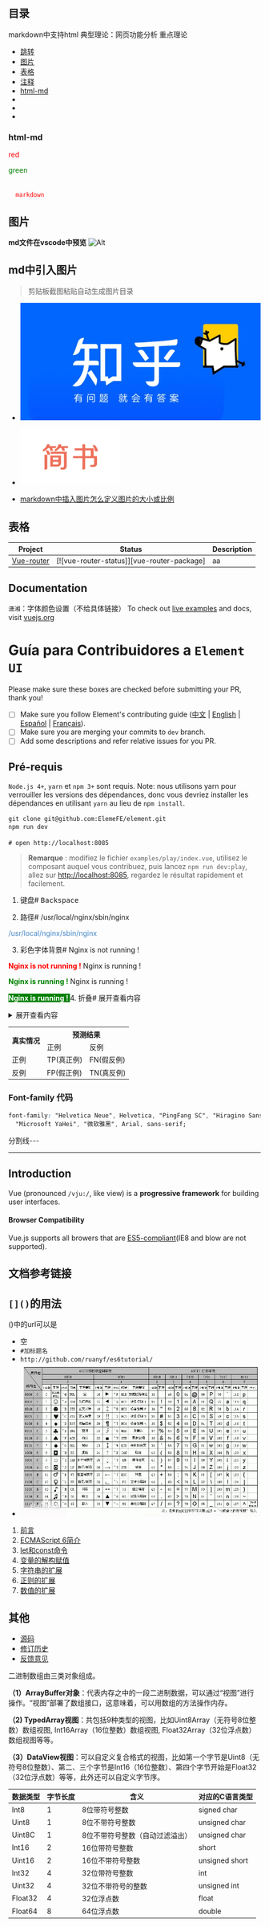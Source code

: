 ## 目录
markdown中支持html
典型理论：网页功能分析
重点理论
- [跳转]()
- [图片](#图片)
- [表格]()
- [注释]()
- [html-md](#html-md)
- []()
- []()
- []()


### html-md
<!-- markdown中使用样式 -->
<html>
  <style>
    .red {
      color: red;
    }
  </style>
  <body>
    <p class="red">red</p>
    <p class="green">green</p>
  </body>
</html>

<style>
  .green {
    color: green;
  }
</style>
<code class="red">
  markdown
</code>

## 图片
**md文件在vscode中预览**
![Alt](vscode插件.jpg)
## md中引入图片
> 剪贴板截图粘贴自动生成图片目录
- [![](./docs/images/zhihu.png)](https://www.zhihu.com/)

- [![](./docs/images/jianshu.png)](https://www.jianshu.com/)
- [markdown中插入图片怎么定义图片的大小或比例](https://www.zhihu.com/question/23378396/answer/40604931)
## 表格

| Project             | Status    | Description   |
| ------------------- | --------- | ------------- |
| [Vue-router]        | [![vue-router-status]][vue-router-package]| aa |

[vue-router]: https://github.com/vuejs/vue-router

## Documentation
`潇湘`：字体颜色设置（不给具体链接）
To check out [live examples]() and docs, visit [vuejs.org]()




<!--
重要: 请使用以下链接创建新 issue

  https://elementui.github.io/issue-generator

未通过以上链接创建的 issue 会被机器人直接关闭。

########

IMPORTANT: Please use the following link to create a new issue:

  https://elementui.github.io/issue-generator

If your issue was not created using the app above, it will be closed immediately.
-->
# Guía para Contribuidores a `Element UI`


Please make sure these boxes are checked before submitting your PR, thank you!

* [ ] Make sure you follow Element's contributing guide ([中文](https://github.com/ElemeFE/element/blob/master/.github/CONTRIBUTING.zh-CN.md) | [English](https://github.com/ElemeFE/element/blob/master/.github/CONTRIBUTING.en-US.md) | [Español](https://github.com/ElemeFE/element/blob/master/.github/CONTRIBUTING.es.md) | [Français](https://github.com/ElemeFE/element/blob/master/.github/CONTRIBUTING.fr-FR.md)).
* [ ] Make sure you are merging your commits to `dev` branch.
* [ ] Add some descriptions and refer relative issues for you PR.

## Pré-requis
`Node.js 4+`, `yarn` et `npm 3+` sont requis. Note: nous utilisons yarn pour verrouiller les versions des dépendances, donc vous devriez installer les dépendances en utilisant `yarn` au lieu de `npm install`.
```shell
git clone git@github.com:ElemeFE/element.git
npm run dev

# open http://localhost:8085
```

> **Remarque** : modifiez le fichier `examples/play/index.vue`, utilisez le composant auquel vous contribuez, puis lancez `npm run dev:play`, allez sur [http://localhost:8085](http://localhost:8085), regardez le résultat rapidement et facilement.


1. 键盘#
<kbd>Backspace</kbd>

2. 路径#
   /usr/local/nginx/sbin/nginx

<span style="color:#4185c4;">/usr/local/nginx/sbin/nginx</span>

3. 彩色字体背景#
   Nginx is not running !

<b style="color:red;">Nginx&nbsp;is&nbsp;not&nbsp;running&nbsp;!</b>
Nginx is running !

<b style="color:green;">Nginx&nbsp;is&nbsp;running&nbsp;!</b>
Nginx is running !

<b style="background-color:green;color:white;"> Nginx is running ! </b>
4. 折叠#
展开查看内容
<details>
 <summary>展开查看内容</summary>
 这是展开后的内容。
</details>


<table align="center">
    <tr>
        <th rowspan="2">真实情况</th>
        <th colspan="2">预测结果</th>
    </tr>
    <tr>
        <td>正例</td>
        <td>反例</td>
    </tr>
    <tr>
        <td>正例</td>
        <td>TP(真正例)</td>
        <td>FN(假反例)</td>
    </tr>
    <tr>
        <td>反例</td>
        <td>FP(假正例)</td>
        <td>TN(真反例)</td>
    </tr>
</table>


### Font-family 代码

```css
font-family: "Helvetica Neue", Helvetica, "PingFang SC", "Hiragino Sans GB",
  "Microsoft YaHei", "微软雅黑", Arial, sans-serif;
```

分割线---

---

## Introduction

Vue (pronounced `/vju:/`, like view) is a **progressive framework** for building user interfaces. 


#### Browser Compatibility

Vue.js supports all browers that are [ES5-compliant]()(IE8 and blow are not supported).

## 文档参考链接


## `[]()`的用法
()中的url可以是
- 空
- `#加标题名 `
- `http://github.com/ruanyf/es6tutorial/`
- ![](./images/img.png)

1. [前言](#README)
1. [ECMAScript 6简介](#docs/intro)
1. [let和const命令](#docs/let)
1. [变量的解构赋值](#docs/destructuring)
1. [字符串的扩展](#docs/string)
1. [正则的扩展](#docs/regex)
1. [数值的扩展](#docs/number)

## 其他
- [源码](http://github.com/ruanyf/es6tutorial/)
- [修订历史](https://github.com/ruanyf/es6tutorial/commits/gh-pages)
- [反馈意见](https://github.com/ruanyf/es6tutorial/issues)

二进制数组由三类对象组成。

**（1）ArrayBuffer对象**：代表内存之中的一段二进制数据，可以通过“视图”进行操作。“视图”部署了数组接口，这意味着，可以用数组的方法操作内存。

**（2) TypedArray视图**：共包括9种类型的视图，比如Uint8Array（无符号8位整数）数组视图, Int16Array（16位整数）数组视图, Float32Array（32位浮点数）数组视图等等。

**（3）DataView视图**：可以自定义复合格式的视图，比如第一个字节是Uint8（无符号8位整数）、第二、三个字节是Int16（16位整数）、第四个字节开始是Float32（32位浮点数）等等，此外还可以自定义字节序。


数据类型 | 字节长度 | 含义 | 对应的C语言类型
--------|--------|----|---------------
Int8|1|8位带符号整数|signed char
Uint8|1|8位不带符号整数|unsigned char
Uint8C|1|8位不带符号整数（自动过滤溢出）|unsigned char
Int16|2|16位带符号整数|short
Uint16|2|16位不带符号整数|unsigned short
Int32|4|32位带符号整数|int
Uint32|4|32位不带符号的整数|unsigned int
Float32|4|32位浮点数|float
Float64|8|64位浮点数|double